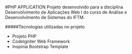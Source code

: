 #PHP APPLICATION
Projeto desenvolvido para a disciplina Desenvolvimento de Aplicações Web I do curso de Análise e Desenvolvimento de Sistemas do IFTM.

#####Tecnologias utilizadas no projeto
- Projeto PHP
- CodeIgniter Web Framework
- Inspinia Bootstrap Template